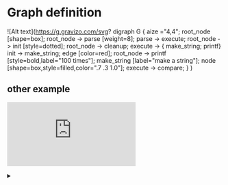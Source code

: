 # Graph definition

![Alt text](https://g.gravizo.com/svg?
  digraph G {
    aize ="4,4";
    root_node [shape=box];
    root_node -> parse [weight=8];
    parse -> execute;
    root_node -> init [style=dotted];
    root_node -> cleanup;
    execute -> { make_string; printf}
    init -> make_string;
    edge [color=red];
    root_node -> printf [style=bold,label="100 times"];
    make_string [label="make a string"];
    node [shape=box,style=filled,color=".7 .3 1.0"];
    execute -> compare;
  }
)


## other example

![Alt text](https://g.gravizo.com/source/custom_mark10?https%3A%2F%2Fraw.githubusercontent.com%hypha-dao%2Feosio-contracts%2Fnative-ballots%2Fdocs%2Fgraph.md)

<details> 
<summary></summary>
custom_mark10
  digraph G {
    size ="4,4";
    root_node [shape=box];
    root_node -> parse [weight=8];
    parse -> execute;
    root_node -> init [style=dotted];
    root_node -> cleanup;
    execute -> { make_string; printf};
    init -> make_string;
    edge [color=red];
    root_node -> printf [style=bold,label="100 times"];
    make_string [label="make a string"];
    node [shape=box,style=filled,color=".7 .3 1.0"];
    execute -> compare;
  }
custom_mark10
</details>

